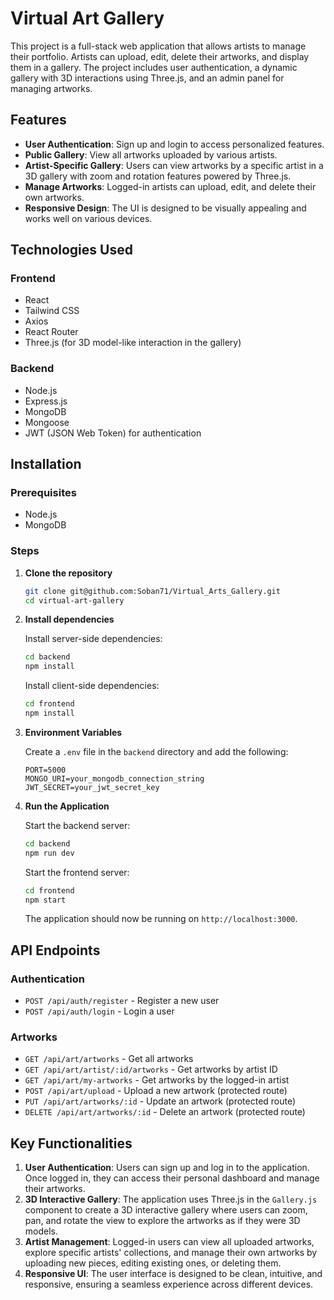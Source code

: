 
# Virtual Art Gallery

This project is a full-stack web application that allows artists to manage their portfolio. Artists can upload, edit, delete their artworks, and display them in a gallery. The project includes user authentication, a dynamic gallery with 3D interactions using Three.js, and an admin panel for managing artworks.

## Features

- **User Authentication**: Sign up and login to access personalized features.
- **Public Gallery**: View all artworks uploaded by various artists.
- **Artist-Specific Gallery**: Users can view artworks by a specific artist in a 3D gallery with zoom and rotation features powered by Three.js.
- **Manage Artworks**: Logged-in artists can upload, edit, and delete their own artworks.
- **Responsive Design**: The UI is designed to be visually appealing and works well on various devices.

## Technologies Used

### Frontend
- React
- Tailwind CSS
- Axios
- React Router
- Three.js (for 3D model-like interaction in the gallery)

### Backend
- Node.js
- Express.js
- MongoDB
- Mongoose
- JWT (JSON Web Token) for authentication

## Installation

### Prerequisites
- Node.js
- MongoDB

### Steps

1. **Clone the repository**

   ```bash
   git clone git@github.com:Soban71/Virtual_Arts_Gallery.git
   cd virtual-art-gallery
   ```

2. **Install dependencies**

   Install server-side dependencies:

   ```bash
   cd backend
   npm install
   ```

   Install client-side dependencies:

   ```bash
   cd frontend
   npm install
   ```

3. **Environment Variables**

   Create a `.env` file in the `backend` directory and add the following:

   ```
   PORT=5000
   MONGO_URI=your_mongodb_connection_string
   JWT_SECRET=your_jwt_secret_key
   ```

4. **Run the Application**

   Start the backend server:

   ```bash
   cd backend
   npm run dev
   ```

   Start the frontend server:

   ```bash
   cd frontend
   npm start
   ```

   The application should now be running on `http://localhost:3000`.

## API Endpoints

### Authentication

- `POST /api/auth/register` - Register a new user
- `POST /api/auth/login` - Login a user

### Artworks

- `GET /api/art/artworks` - Get all artworks
- `GET /api/art/artist/:id/artworks` - Get artworks by artist ID
- `GET /api/art/my-artworks` - Get artworks by the logged-in artist
- `POST /api/art/upload` - Upload a new artwork (protected route)
- `PUT /api/art/artworks/:id` - Update an artwork (protected route)
- `DELETE /api/art/artworks/:id` - Delete an artwork (protected route)

## Key Functionalities

1. **User Authentication**: Users can sign up and log in to the application. Once logged in, they can access their personal dashboard and manage their artworks.
2. **3D Interactive Gallery**: The application uses Three.js in the `Gallery.js` component to create a 3D interactive gallery where users can zoom, pan, and rotate the view to explore the artworks as if they were 3D models.
3. **Artist Management**: Logged-in users can view all uploaded artworks, explore specific artists' collections, and manage their own artworks by uploading new pieces, editing existing ones, or deleting them.
4. **Responsive UI**: The user interface is designed to be clean, intuitive, and responsive, ensuring a seamless experience across different devices.


